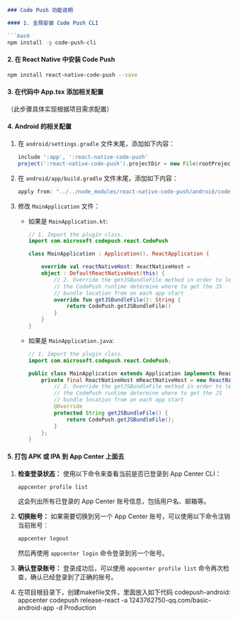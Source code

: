 ```markdown
### Code Push 功能说明

#### 1. 全局安装 Code Push CLI

```bash
npm install -g code-push-cli
```

#### 2. 在 React Native 中安装 Code Push

```bash
npm install react-native-code-push --save
```

#### 3. 在代码中 App.tsx 添加相关配置

（此步骤具体实现根据项目需求配置）

#### 4. Android 的相关配置

1. 在 `android/settings.gradle` 文件末尾，添加如下内容：
   ```gradle
   include ':app', ':react-native-code-push'
   project(':react-native-code-push').projectDir = new File(rootProject.projectDir, '../node_modules/react-native-code-push/android/app')
   ```

2. 在 `android/app/build.gradle` 文件末尾，添加如下内容：
   ```gradle
   apply from: "../../node_modules/react-native-code-push/android/codepush.gradle"
   ```

3. 修改 `MainApplication` 文件：
   - 如果是 `MainApplication.kt`:
     ```kotlin
     // 1. Import the plugin class.
     import com.microsoft.codepush.react.CodePush
     
     class MainApplication : Application(), ReactApplication {
     
         override val reactNativeHost: ReactNativeHost =
         object : DefaultReactNativeHost(this) {
             // 2. Override the getJSBundleFile method in order to let
             // the CodePush runtime determine where to get the JS
             // bundle location from on each app start
             override fun getJSBundleFile(): String {
                 return CodePush.getJSBundleFile() 
             }
         }
     }
     ```
   - 如果是 `MainApplication.java`:
     ```java
     // 1. Import the plugin class.
     import com.microsoft.codepush.react.CodePush;
     
     public class MainApplication extends Application implements ReactApplication {
         private final ReactNativeHost mReactNativeHost = new ReactNativeHost(this) {
             // 2. Override the getJSBundleFile method in order to let
             // the CodePush runtime determine where to get the JS
             // bundle location from on each app start
             @Override
             protected String getJSBundleFile() {
                 return CodePush.getJSBundleFile();
             }
         };
     }
     ```

#### 5. 打包 APK 或 IPA 到 App Center 上面去
1. **检查登录状态：**
   使用以下命令来查看当前是否已登录到 App Center CLI：
   ```bash
   appcenter profile list
   ```
   这会列出所有已登录的 App Center 账号信息，包括用户名、邮箱等。

2. **切换账号：**
   如果需要切换到另一个 App Center 账号，可以使用以下命令注销当前账号：
   ```bash
   appcenter logout
   ```
   然后再使用 `appcenter login` 命令登录到另一个账号。

3. **确认登录账号：**
   登录成功后，可以使用 `appcenter profile list` 命令再次检查，确认已经登录到了正确的账号。

4. 在项目根目录下，创建makefile文件，里面放入如下代码 
   codepush-android:
      appcenter codepush release-react -a 1243762750-qq.com/basic-android-app -d Production
```
